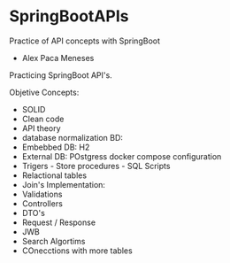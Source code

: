 # SpringBootAPIs
Practice of API concepts with SpringBoot
- Alex Paca Meneses

Practicing SpringBoot API's.

Objetive
Concepts:
- SOLID
- Clean code
- API theory
- database normalization
BD:
- Embebbed DB: H2
- External DB: POstgress docker compose configuration
- Trigers - Store procedures - SQL Scripts
- Relactional tables
- Join's
Implementation:
- Validations
- Controllers
- DTO's
- Request / Response
- JWB
- Search Algortims
- COnecctions with more tables

